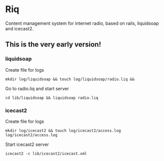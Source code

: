 # Riq
Content management system for internet radio, based on rails, liquidsoap and icecast2.

## This is the very early version!

### liquidsoap
Create file for logs

    mkdir log/liquidsoap && touch log/liquidsoap/radio.liq &&


Go to radio.liq and start server

    cd lib/liquidsoap && liquidsoap radio.liq



### icecast2
Create file for logs

    mkdir log/icecast2 && touch log/icecast2/access.log log/icecast2/access.log


Start icecast2 server

    icecast2 -c lib/icecast2/icecast.xml
